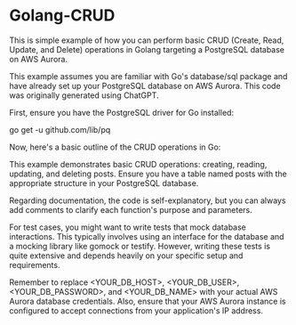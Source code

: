 # Golang-CRUD

This is simple example of how you can perform basic CRUD (Create, Read, Update, and Delete) operations in Golang targeting a PostgreSQL database on AWS Aurora.

This example assumes you are familiar with Go's database/sql package and have already set up your PostgreSQL database on AWS Aurora. This code was originally generated using ChatGPT.

First, ensure you have the PostgreSQL driver for Go installed:

  go get -u github.com/lib/pq


Now, here's a basic outline of the CRUD operations in Go:

This example demonstrates basic CRUD operations: creating, reading, updating, and deleting posts. Ensure you have a table named posts with the appropriate structure in your PostgreSQL database.

Regarding documentation, the code is self-explanatory, but you can always add comments to clarify each function's purpose and parameters.

For test cases, you might want to write tests that mock database interactions. This typically involves using an interface for the database and a mocking library like gomock or testify. However, writing these tests is quite extensive and depends heavily on your specific setup and requirements.

Remember to replace <YOUR_DB_HOST>, <YOUR_DB_USER>, <YOUR_DB_PASSWORD>, and <YOUR_DB_NAME> with your actual AWS Aurora database credentials. Also, ensure that your AWS Aurora instance is configured to accept connections from your application's IP address.

